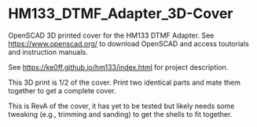 # HM133_DTMF_Adapter_3D-Cover
OpenSCAD 3D printed cover for the HM133 DTMF Adapter.  See https://www.openscad.org/ to download OpenSCAD and access toutorials and instruction manuals.

See https://ke0ff.github.io/hm133/index.html for project description.
</p>
This 3D print is 1/2 of the cover.  Print two identical parts and mate them together to get a complete cover.
</p>
This is RevA of the cover, it has yet to be tested but likely needs some tweaking (e.g., trimming and sanding) to get the shells to fit together.
